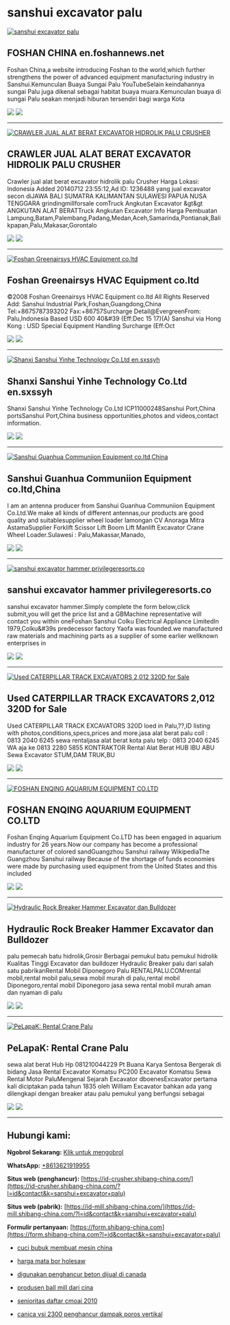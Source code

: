 # sanshui excavator palu

<a href="https://swt.shibang-china.com/?l=id&img&k=sanshui+excavator+palu" target="_blank">![sanshui excavator palu](http://static.shibang-china.com/all-800x300/760.jpg)</a>

## FOSHAN CHINA en.foshannews.net
Foshan China,a website introducing Foshan to the world,which further strengthens the power of advanced equipment manufacturing industry in Sanshui.Kemunculan Buaya Sungai Palu YouTubeSelain keindahannya sungai Palu juga dikenal sebagai habitat buaya muara.Kemunculan buaya di sungai Palu seakan menjadi hiburan tersendiri bagi warga Kota


<a href="https://whatsapp.shibangsoft.com/WhatsApp.php" target="_blank" title="WhatsApp">![](http://static.shibang-china.com/icon/whatsapp.png)</a> <a href="https://swt.shibang-china.com/?l=id&icon&k=sanshui+excavator+palu" target="_blank">![](http://static.shibang-china.com/icon/chat-id.png)</a>

---

<a href="https://swt.shibang-china.com/?l=id&img&k=sanshui+excavator+palu" target="_blank">![CRAWLER JUAL ALAT BERAT EXCAVATOR HIDROLIK PALU CRUSHER](http://static.shibang-china.com/all-800x300/311.jpg)</a>

## CRAWLER JUAL ALAT BERAT EXCAVATOR HIDROLIK PALU CRUSHER
Crawler jual alat berat excavator hidrolik palu Crusher Harga Lokasi: Indonesia Added 20140712 23:55:12,Ad ID: 1236488 yang jual excavator secon diJAWA BALI SUMATRA KALIMANTAN SULAWESI PAPUA NUSA TENGGARA grindingmillforsale comTruck Angkutan Excavator &gt&gt ANGKUTAN ALAT BERATTruck Angkutan Excavator Info Harga Pembuatan Lampung,Batam,Palembang,Padang,Medan,Aceh,Samarinda,Pontianak,Balikpapan,Palu,Makasar,Gorontalo


<a href="https://whatsapp.shibangsoft.com/WhatsApp.php" target="_blank" title="WhatsApp">![](http://static.shibang-china.com/icon/whatsapp.png)</a> <a href="https://swt.shibang-china.com/?l=id&icon&k=sanshui+excavator+palu" target="_blank">![](http://static.shibang-china.com/icon/chat-id.png)</a>

---

<a href="https://swt.shibang-china.com/?l=id&img&k=sanshui+excavator+palu" target="_blank">![Foshan Greenairsys HVAC Equipment co.ltd](http://static.shibang-china.com/all-800x300/1152.jpg)</a>

## Foshan Greenairsys HVAC Equipment co.ltd
©2008 Foshan Greenairsys HVAC Equipment co.ltd All Rights Reserved Add: Sanshui Industrial Park,Foshan,Guangdong,China Tel:+8675787393202 Fax:+86757Surcharge Detail@EvergreenFrom: Palu,Indonesia Based USD 600 40&#39 (Eff:Dec 15 17)(A) Sanshui via Hong Kong : USD Special Equipment Handling Surcharge (Eff:Oct


<a href="https://whatsapp.shibangsoft.com/WhatsApp.php" target="_blank" title="WhatsApp">![](http://static.shibang-china.com/icon/whatsapp.png)</a> <a href="https://swt.shibang-china.com/?l=id&icon&k=sanshui+excavator+palu" target="_blank">![](http://static.shibang-china.com/icon/chat-id.png)</a>

---

<a href="https://swt.shibang-china.com/?l=id&img&k=sanshui+excavator+palu" target="_blank">![Shanxi Sanshui Yinhe Technology Co.Ltd en.sxssyh](http://static.shibang-china.com/all-800x300/54.jpg)</a>

## Shanxi Sanshui Yinhe Technology Co.Ltd en.sxssyh
Shanxi Sanshui Yinhe Technology Co.Ltd ICP11000248Sanshui Port,China portsSanshui Port,China business opportunities,photos and videos,contact information.


<a href="https://whatsapp.shibangsoft.com/WhatsApp.php" target="_blank" title="WhatsApp">![](http://static.shibang-china.com/icon/whatsapp.png)</a> <a href="https://swt.shibang-china.com/?l=id&icon&k=sanshui+excavator+palu" target="_blank">![](http://static.shibang-china.com/icon/chat-id.png)</a>

---

<a href="https://swt.shibang-china.com/?l=id&img&k=sanshui+excavator+palu" target="_blank">![Sanshui Guanhua Communiion Equipment co.ltd,China](http://static.shibang-china.com/all-800x300/538.jpg)</a>

## Sanshui Guanhua Communiion Equipment co.ltd,China
I am an antenna producer from Sanshui Guanhua Communiion Equipment Co.Ltd.We make all kinds of different antennas,our products are good quality and suitablesupplier wheel loader lamongan CV Anoraga Mitra AstamaSupplier Forklift Scissor Lift Boom Lift Manlift Excavator Crane Wheel Loader.Sulawesi : Palu,Makassar,Manado,


<a href="https://whatsapp.shibangsoft.com/WhatsApp.php" target="_blank" title="WhatsApp">![](http://static.shibang-china.com/icon/whatsapp.png)</a> <a href="https://swt.shibang-china.com/?l=id&icon&k=sanshui+excavator+palu" target="_blank">![](http://static.shibang-china.com/icon/chat-id.png)</a>

---

<a href="https://swt.shibang-china.com/?l=id&img&k=sanshui+excavator+palu" target="_blank">![sanshui excavator hammer privilegeresorts.co](http://static.shibang-china.com/all-800x300/1455.jpg)</a>

## sanshui excavator hammer privilegeresorts.co
sanshui excavator hammer.Simply complete the form below,click submit,you will get the price list and a GBMachine representative will contact you within oneFoshan Sanshui Colku Electrical Appliance LimitedIn 1979,Colku&#39s predecessor factory Yaofa was founded.we manufactured raw materials and machining parts as a supplier of some earlier wellknown enterprises in


<a href="https://whatsapp.shibangsoft.com/WhatsApp.php" target="_blank" title="WhatsApp">![](http://static.shibang-china.com/icon/whatsapp.png)</a> <a href="https://swt.shibang-china.com/?l=id&icon&k=sanshui+excavator+palu" target="_blank">![](http://static.shibang-china.com/icon/chat-id.png)</a>

---

<a href="https://swt.shibang-china.com/?l=id&img&k=sanshui+excavator+palu" target="_blank">![Used CATERPILLAR TRACK EXCAVATORS 2,012 320D for Sale](http://static.shibang-china.com/all-800x300/1316.jpg)</a>

## Used CATERPILLAR TRACK EXCAVATORS 2,012 320D for Sale
Used CATERPILLAR TRACK EXCAVATORS 320D loed in Palu,??,ID listing with photos,conditions,specs,prices and more.jasa alat berat palu coll : 0813 2040 6245 sewa rentaljasa alat berat kota palu telp : 0813 2040 6245 WA aja ke 0813 2280 5855 KONTRAKTOR Rental Alat Berat HUB IBU ABU Sewa Excavator STUM,DAM TRUK,BU


<a href="https://whatsapp.shibangsoft.com/WhatsApp.php" target="_blank" title="WhatsApp">![](http://static.shibang-china.com/icon/whatsapp.png)</a> <a href="https://swt.shibang-china.com/?l=id&icon&k=sanshui+excavator+palu" target="_blank">![](http://static.shibang-china.com/icon/chat-id.png)</a>

---

<a href="https://swt.shibang-china.com/?l=id&img&k=sanshui+excavator+palu" target="_blank">![FOSHAN ENQING AQUARIUM EQUIPMENT CO.LTD](http://static.shibang-china.com/all-800x300/882.jpg)</a>

## FOSHAN ENQING AQUARIUM EQUIPMENT CO.LTD
Foshan Enqing Aquarium Equipment Co.LTD has been engaged in aquarium industry for 26 years.Now our company has become a professional manufacturer of colored sandGuangzhou Sanshui railway WikipediaThe Guangzhou Sanshui railway Because of the shortage of funds economies were made by purchasing used equipment from the United States and this included


<a href="https://whatsapp.shibangsoft.com/WhatsApp.php" target="_blank" title="WhatsApp">![](http://static.shibang-china.com/icon/whatsapp.png)</a> <a href="https://swt.shibang-china.com/?l=id&icon&k=sanshui+excavator+palu" target="_blank">![](http://static.shibang-china.com/icon/chat-id.png)</a>

---

<a href="https://swt.shibang-china.com/?l=id&img&k=sanshui+excavator+palu" target="_blank">![Hydraulic Rock Breaker Hammer Excavator dan Bulldozer](http://static.shibang-china.com/all-800x300/708.jpg)</a>

## Hydraulic Rock Breaker Hammer Excavator dan Bulldozer
palu pemecah batu hidrolik,Grosir Berbagai pemukul batu pemukul hidrolik Kualitas Tinggi Excavator dan bulldozer Hydraulic Breaker palu dari salah satu pabrikanRental Mobil Diponegoro Palu RENTALPALU.COMrental mobil,rental mobil palu,sewa mobil murah di palu,rental mobil Diponegoro,rental mobil Diponegoro jasa sewa rental mobil murah aman dan nyaman di palu


<a href="https://whatsapp.shibangsoft.com/WhatsApp.php" target="_blank" title="WhatsApp">![](http://static.shibang-china.com/icon/whatsapp.png)</a> <a href="https://swt.shibang-china.com/?l=id&icon&k=sanshui+excavator+palu" target="_blank">![](http://static.shibang-china.com/icon/chat-id.png)</a>

---

<a href="https://swt.shibang-china.com/?l=id&img&k=sanshui+excavator+palu" target="_blank">![PeLapaK: Rental Crane Palu](http://static.shibang-china.com/all-800x300/478.jpg)</a>

## PeLapaK: Rental Crane Palu
sewa alat berat Hub Hp 081210044229 Pt Buana Karya Sentosa Bergerak di bidang Jasa Rental Excavator Komatsu PC200 Excavator Komatsu Sewa Rental Motor PaluMengenal Sejarah Excavator dboenesExcavator pertama kali diciptakan pada tahun 1835 oleh William Excavator bahkan ada yang dilengkapi dengan breaker atau palu pemukul yang berfungsi sebagai


<a href="https://whatsapp.shibangsoft.com/WhatsApp.php" target="_blank" title="WhatsApp">![](http://static.shibang-china.com/icon/whatsapp.png)</a> <a href="https://swt.shibang-china.com/?l=id&icon&k=sanshui+excavator+palu" target="_blank">![](http://static.shibang-china.com/icon/chat-id.png)</a>

---
## Hubungi kami:

**Ngobrol Sekarang:** [Klik untuk mengobrol](https://swt.shibang-china.com?l=id&contact&k=sanshui+excavator+palu)

**WhatsApp:**  [+8613621919955](https://whatsapp.shibangsoft.com/WhatsApp.php)

**Situs web (penghancur):** [https://id-crusher.shibang-china.com/](https://id-crusher.shibang-china.com/?l=id&contact&k=sanshui+excavator+palu)

**Situs web (pabrik):** [https://id-mill.shibang-china.com/](https://id-mill.shibang-china.com/?l=id&contact&k=sanshui+excavator+palu)

**Formulir pertanyaan:** [https://form.shibang-china.com](https://form.shibang-china.com?l=id&contact&k=sanshui+excavator+palu)

* [cuci bubuk membuat mesin china](../33/cuci%20bubuk%20membuat%20mesin%20china.md)

* [harga mata bor holesaw](../36/harga%20mata%20bor%20holesaw.md)

* [digunakan penghancur beton dijual di canada](../38/digunakan%20penghancur%20beton%20dijual%20di%20canada.md)

* [produsen ball mill dari cina](../40/produsen%20ball%20mill%20dari%20cina.md)

* [senioritas daftar cmoai 2010](../40/senioritas%20daftar%20cmoai%202010.md)

* [canica vsi 2300 penghancur dampak poros vertikal](../39/canica%20vsi%202300%20penghancur%20dampak%20poros%20vertikal.md)